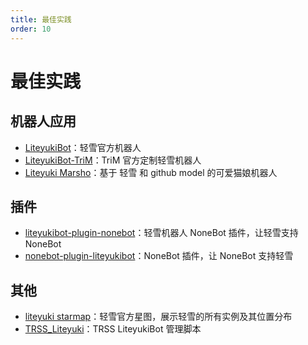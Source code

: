 ```yaml
---
title: 最佳实践
order: 10
---
```


# 最佳实践

## 机器人应用
- [LiteyukiBot](https://github.com/LiteyukiStudio/LiteyukiBot)：轻雪官方机器人
- [LiteyukiBot-TriM](https://github.com/TriM-Organization/LiteyukiBot-TriM)：TriM 官方定制轻雪机器人
- [Liteyuki Marsho](https://git.liteyuki.icu/LiteyukiStudio/marsho-alpha)：基于 轻雪 和 github model 的可爱猫娘机器人

## 插件
- [liteyukibot-plugin-nonebot](https://github.com/LiteyukiStudio/liteyukibot-plugin-nonebot)：轻雪机器人 NoneBot 插件，让轻雪支持 NoneBot
- [nonebot-plugin-liteyukibot](https://github.com/LiteyukiStudio/nonebot-plugin-liteyukibot)：NoneBot 插件，让 NoneBot 支持轻雪

## 其他
- [liteyuki starmap](https://starmap.liteyuki.icu)：轻雪官方星图，展示轻雪的所有实例及其位置分布
- [TRSS_Liteyuki](https://timerainstarsky.github.io/TRSS_Liteyuki/)：TRSS LiteyukiBot 管理脚本
